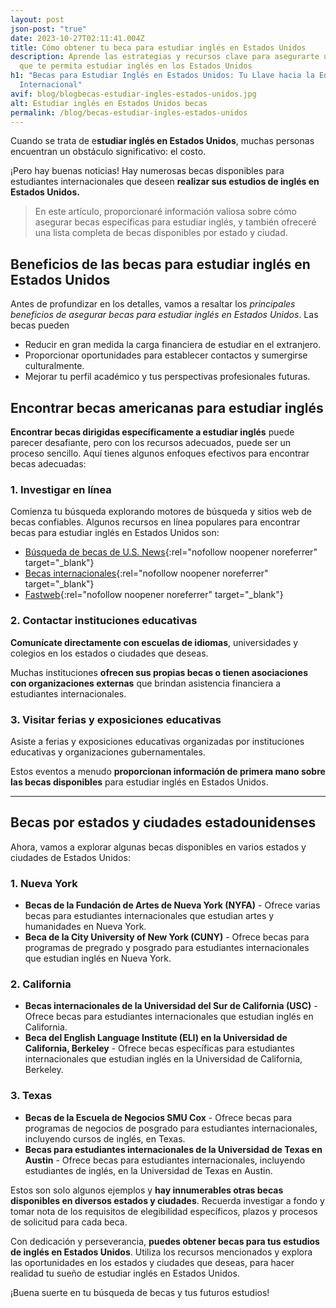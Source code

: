 ```yaml
---
layout: post
json-post: "true"
date: 2023-10-27T02:11:41.004Z
title: Cómo obtener tu beca para estudiar inglés en Estados Unidos
description: Aprende las estrategias y recursos clave para asegurarte una beca
  que te permita estudiar inglés en los Estados Unidos
h1: "Becas para Estudiar Inglés en Estados Unidos: Tu Llave hacia la Educación
  Internacional"
avif: blog/blogbecas-estudiar-ingles-estados-unidos.jpg
alt: Estudiar inglés en Estados Unidos becas
permalink: /blog/becas-estudiar-ingles-estados-unidos
---
```

Cuando se trata de e**studiar inglés en Estados Unidos**, muchas personas encuentran un obstáculo significativo: el costo.

 ¡Pero hay buenas noticias! Hay numerosas becas disponibles para estudiantes internacionales que deseen **realizar sus estudios de inglés en Estados Unidos.** 

> En este artículo, proporcionaré información valiosa sobre cómo asegurar becas específicas para estudiar inglés, y también ofreceré una lista completa de becas disponibles por estado y ciudad.

## Beneficios de las becas para estudiar inglés en Estados Unidos

Antes de profundizar en los detalles, vamos a resaltar los *principales beneficios de asegurar becas para estudiar inglés en Estados Unidos*. Las becas pueden

* Reducir en gran medida la carga financiera de estudiar en el extranjero.
* Proporcionar oportunidades para establecer contactos y sumergirse culturalmente.
* Mejorar tu perfil académico y tus perspectivas profesionales futuras.

## Encontrar becas americanas para estudiar inglés

**Encontrar becas dirigidas específicamente a estudiar inglés** puede parecer desafiante, pero con los recursos adecuados, puede ser un proceso sencillo. Aquí tienes algunos enfoques efectivos para encontrar becas adecuadas:

### 1. Investigar en línea

Comienza tu búsqueda explorando motores de búsqueda y sitios web de becas confiables. Algunos recursos en línea populares para encontrar becas para estudiar inglés en Estados Unidos son:

* [Búsqueda de becas de U.S. News](https://app.escribelo.ai/www.usnews.com/education/scholarship-search){:rel="nofollow noopener noreferrer" target="_blank"}
* [Becas internacionales](https://app.escribelo.ai/www.internationalscholarships.com){:rel="nofollow noopener noreferrer" target="_blank"}
* [Fastweb](https://app.escribelo.ai/www.fastweb.com){:rel="nofollow noopener noreferrer" target="_blank"}

### 2. Contactar instituciones educativas

**Comunícate directamente con escuelas de idiomas**, universidades y colegios en los estados o ciudades que deseas. 

Muchas instituciones **ofrecen sus propias becas o tienen asociaciones con organizaciones externas** que brindan asistencia financiera a estudiantes internacionales.

### 3. Visitar ferias y exposiciones educativas

Asiste a ferias y exposiciones educativas organizadas por instituciones educativas y organizaciones gubernamentales. 

Estos eventos a menudo **proporcionan información de primera mano sobre las becas disponibles** para estudiar inglés en Estados Unidos.

- - -

## Becas por estados y ciudades estadounidenses

Ahora, vamos a explorar algunas becas disponibles en varios estados y ciudades de Estados Unidos:

### 1. Nueva York

* **Becas de la Fundación de Artes de Nueva York (NYFA)** - Ofrece varias becas para estudiantes internacionales que estudian artes y humanidades en Nueva York.
* **Beca de la City University of New York (CUNY)** - Ofrece becas para programas de pregrado y posgrado para estudiantes internacionales que estudian inglés en Nueva York.

### 2. California

* **Becas internacionales de la Universidad del Sur de California (USC)** - Ofrece becas para estudiantes internacionales que estudian inglés en California.
* **Beca del English Language Institute (ELI) en la Universidad de California, Berkeley** - Ofrece becas específicas para estudiantes internacionales que estudian inglés en la Universidad de California, Berkeley.

### 3. Texas

* **Becas de la Escuela de Negocios SMU Cox** - Ofrece becas para programas de negocios de posgrado para estudiantes internacionales, incluyendo cursos de inglés, en Texas.
* **Becas para estudiantes internacionales de la Universidad de Texas en Austin** - Ofrece becas para estudiantes internacionales, incluyendo estudiantes de inglés, en la Universidad de Texas en Austin.

Estos son solo algunos ejemplos y **hay innumerables otras becas disponibles en diversos estados y ciudades**. Recuerda investigar a fondo y tomar nota de los requisitos de elegibilidad específicos, plazos y procesos de solicitud para cada beca.

Con dedicación y perseverancia, **puedes obtener becas para tus estudios de inglés en Estados Unidos**. Utiliza los recursos mencionados y explora las oportunidades en los estados y ciudades que deseas, para hacer realidad tu sueño de estudiar inglés en Estados Unidos.

¡Buena suerte en tu búsqueda de becas y tus futuros estudios!